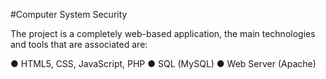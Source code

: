 #Computer System Security

The project is a completely web-based application, the main technologies and tools that are associated are:
	
●	HTML5, CSS, JavaScript, PHP
●	SQL (MySQL)
●	Web Server (Apache)
